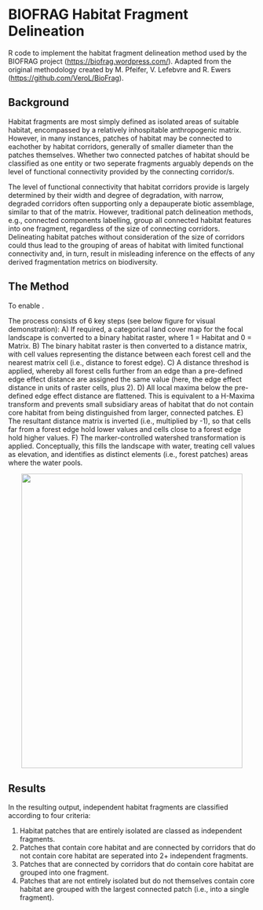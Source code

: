 # BIOFRAG Habitat Fragment Delineation
R code to implement the habitat fragment delineation method used by the BIOFRAG project (https://biofrag.wordpress.com/). Adapted from the original methodology created by M. Pfeifer, V. Lefebvre and R. Ewers (https://github.com/VeroL/BioFrag). 

## Background ##

Habitat fragments are most simply defined as isolated areas of suitable habitat, encompassed by a relatively inhospitable anthropogenic matrix. However, in many instances, patches of habitat may be connected to eachother by habitat corridors, generally of smaller diameter than the patches themselves. Whether two connected patches of habitat should be classified as one entity or two seperate fragments arguably depends on the level of functional connectivity provided by the connecting corridor/s. 

The level of functional connectivity that habitat corridors provide is largely determined by their width and degree of degradation, with narrow, degraded corridors often supporting only a depauperate biotic assemblage, similar to that of the matrix. However, traditional patch delineation methods, e.g., connected components labelling, group all connected habitat features into one fragment, regardless of the size of connecting corridors. Delineating habitat patches without consideration of the size of corridors could thus lead to the grouping of areas of habitat with limited functional connectivity and, in turn, result in misleading inference on the effects of any derived fragmentation metrics on biodiversity. 

## The Method ##

To enable . 

The process consists of 6 key steps (see below figure for visual demonstration):
  A) If required, a categorical land cover map for the focal landscape is converted to a binary habitat raster, where 1 = Habitat and 0 = Matrix.
  B) The binary habitat raster is then converted to a distance matrix, with cell values representing the distance between each forest cell and the nearest matrix cell (i.e., distance to forest edge).
  C) A distance threshod is applied, whereby all forest cells further from an edge than a pre-defined edge effect distance are assigned the same value (here, the edge effect distance in units of raster cells, plus 2).
  D) All local maxima below the pre-defined edge effect distance are flattened. This is equivalent to a H-Maxima transform and prevents small subsidiary areas of habitat that do not contain core habitat from being distinguished from larger, connected patches.
  E) The resultant distance matrix is inverted (i.e., multiplied by -1), so that cells far from a forest edge hold lower values and cells close to a forest edge hold higher values.
  F) The marker-controlled watershed transformation is applied. Conceptually, this fills the landscape with water, treating cell values as elevation, and identifies as distinct elements (i.e., forest patches) areas where the water pools. 

<p align="center">
<img src="https://user-images.githubusercontent.com/92942535/221204121-6f1c0896-a48a-437f-a505-bc33534ca3bd.png" width="450" height="600">
</p>
 
 ## Results ##
 
In the resulting output, independent habitat fragments are classified according to four criteria:

  1) Habitat patches that are entirely isolated are classed as independent fragments.
  2) Patches that contain core habitat and are connected by corridors that do not contain core habitat are seperated into 2+ independent fragments.
  3) Patches that are connected by corridors that do contain core habitat are grouped into one fragment.
  4) Patches that are not entirely isolated but do not themselves contain core habitat are grouped with the largest connected patch (i.e., into a single fragment). 
